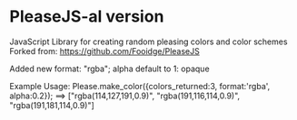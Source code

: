 # PleaseJS-al version
JavaScript Library for creating random pleasing colors and color schemes
<Origin> Forked from: https://github.com/Fooidge/PleaseJS

Added new format: "rgba"; alpha default to 1: opaque

Example Usage: Please.make_color({colors_returned:3, format:'rgba', alpha:0.2});
==>
["rgba(114,127,191,0.9)", "rgba(191,116,114,0.9)", "rgba(191,181,114,0.9)"]
